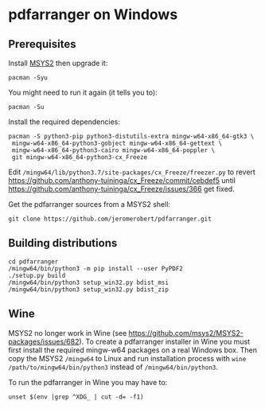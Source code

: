 # pdfarranger on Windows

## Prerequisites

Install [MSYS2](http://www.msys2.org) then upgrade it:

```
pacman -Syu
```

You might need to run it again (it tells you to):

```
pacman -Su
```

Install the required dependencies:

```
pacman -S python3-pip python3-distutils-extra mingw-w64-x86_64-gtk3 \
 mingw-w64-x86_64-python3-gobject mingw-w64-x86_64-gettext \
 mingw-w64-x86_64-python3-cairo mingw-w64-x86_64-poppler \
 git mingw-w64-x86_64-python3-cx_Freeze
```

Edit `/mingw64/lib/python3.7/site-packages/cx_Freeze/freezer.py` to revert
https://github.com/anthony-tuininga/cx_Freeze/commit/cebdef5 until
https://github.com/anthony-tuininga/cx_Freeze/issues/366 get fixed.

Get the pdfarranger sources from a MSYS2 shell:

```
git clone https://github.com/jeromerobert/pdfarranger.git
```

## Building distributions

```
cd pdfarranger
/mingw64/bin/python3 -m pip install --user PyPDF2
./setup.py build
/mingw64/bin/python3 setup_win32.py bdist_msi
/mingw64/bin/python3 setup_win32.py bdist_zip
```

## Wine

MSYS2 no longer work in Wine (see https://github.com/msys2/MSYS2-packages/issues/682). To
create a pdfarranger installer in Wine you must first install the required mingw-w64 packages
on a real Windows box. Then copy the MSYS2 `/mingw64` to Linux and run installation process with
`wine /path/to/mingw64/bin/python3` instead of `/mingw64/bin/python3`.

To run the pdfarranger in Wine you may have to:

```
unset $(env |grep ^XDG_ | cut -d= -f1)
```
